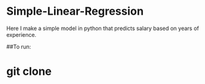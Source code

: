 # Simple-Linear-Regression
Here I make a simple model in python that predicts salary based on years of experience.

##To run:
# git clone 
